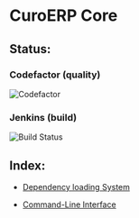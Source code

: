 # CuroERP Core

## Status:

### Codefactor (quality)

![Codefactor](https://www.codefactor.io/repository/github/heinleit/curoerp-core/badge/master)

### Jenkins (build)

![Build Status](https://server-rac.com:8086/job/CuroERP-Core/badge/icon)


## Index:

* [Dependency loading System](Dependency_loading_System/index.md)

* [Command-Line Interface](Command-Line_interface/index.md)